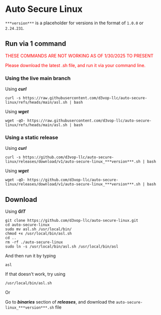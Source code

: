 # Auto Secure Linux

`***version***` is a placeholder for versions in the format of `1.0.0` or `2.24.231`.

## Run via 1 command

<span style="color: red;">THESE COMMANDS ARE NOT WORKING AS OF 1/30/2025 TO PRESENT</span>

<span style="color: red;">Please download the latest .sh file, and run it via your command line.</span>

### Using the live main branch

Using ***curl***
```
curl -s https://raw.githubusercontent.com/d3vop-llc/auto-secure-linux/refs/heads/main/asl.sh | bash
```

Using ***wget***
```
wget -qO- https://raw.githubusercontent.com/d3vop-llc/auto-secure-linux/refs/heads/main/asl.sh | bash
```

### Using a static release

Using ***curl***
```
curl -s https://github.com/d3vop-llc/auto-secure-linux/releases/download/v1/auto-secure-linux_***version***.sh | bash
```

Using ***wget***
```
wget -qO- https://github.com/d3vop-llc/auto-secure-linux/releases/download/v1/auto-secure-linux_***version***.sh | bash
```

## Download

Using ***GIT***
```
git clone https://github.com/d3vop-llc/auto-secure-linux.git
cd auto-secure-linux
sudo mv asl.sh /usr/local/bin/
chmod +x /usr/local/bin/asl.sh
cd ..
rm -rf ./auto-secure-linux
sudo ln -s /usr/local/bin/asl.sh /usr/local/bin/asl
```

And then run it by typing
```
asl
```
If that doesn't work, try using
```
/usr/local/bin/asl.sh
```

Or

Go to ***binaries*** section of ***releases***, and download the `auto-secure-linux_***version***.sh` file